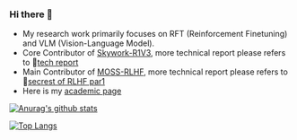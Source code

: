 ### Hi there 👋
- My research work primarily focuses on RFT (Reinforcement Finetuning) and VLM (Vision-Language Model).
- Core Contributor of [Skywork-R1V3](https://github.com/SkyworkAI/Skywork-R1V), more technical report please refers to 📰[tech report](https://arxiv.org/abs/2507.06167)
- Main Contributor of [MOSS-RLHF](https://github.com/OpenLMLab/MOSS-RLHF), more technical report please refers to 📰[secrest of RLHF par1](https://arxiv.org/abs/2307.04964)
- Here is my [academic page](https://fakerbaby.github.io/)

  
[![Anurag's github stats](https://github-readme-stats.vercel.app/api?username=fakerbaby&show_icons=true&theme=tokyonight)](https://github.com/anuraghazra/github-readme-stats)

[![Top Langs](https://github-readme-stats.vercel.app/api/top-langs/?username=fakerbaby&layout=compact)](https://github.com/anuraghazra/github-readme-stats)

<!-- [![Readme Card](https://github-readme-stats.vercel.app/api/pin/?username=fakerbaby&repo=Flare)](https://github.com/anuraghazra/github-readme-stats) -->

<!--
**fakerbaby/fakerbaby** is a ✨ _special_ ✨ repository because its `README.md` (this file) appears on your GitHub profile.

Here are some ideas to get you started:

- 🔭 I’m currently working on ...
- 🌱 I’m currently learning ...
- 👯 I’m looking to collaborate on ...
- 🤔 I’m looking for help with ...
- 💬 Ask me about ...
- 📫 How to reach me: ...
- 😄 Pronouns: ...
- ⚡ Fun fact: ...
-->
